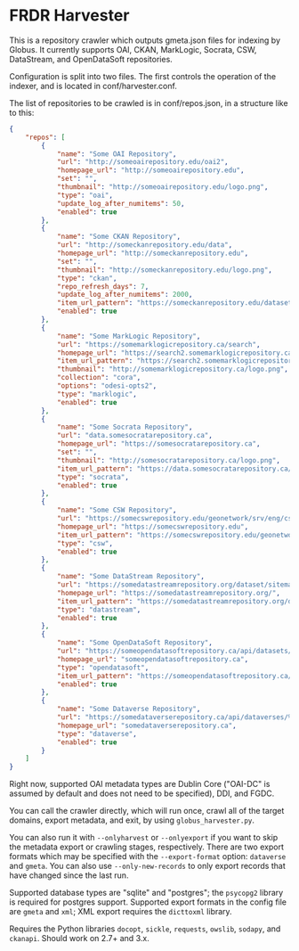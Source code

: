 # FRDR Harvester

This is a repository crawler which outputs gmeta.json files for indexing by Globus. It currently supports OAI, CKAN, MarkLogic, Socrata, CSW, DataStream, and OpenDataSoft repositories.

Configuration is split into two files. The first controls the operation of the indexer, and is located in conf/harvester.conf.

The list of repositories to be crawled is in conf/repos.json, in a structure like to this:

~~~~~~~~~~~~~~~~~~~~~~~~~~~~~~~~~~~~~~~~~~~~~~~~~~~~~~~~~~~~~~~~~~~~~~~~~~~ json
{
    "repos": [
        {
            "name": "Some OAI Repository",
            "url": "http://someoairepository.edu/oai2",
            "homepage_url": "http://someoairepository.edu",
            "set": "",
            "thumbnail": "http://someoairepository.edu/logo.png",
            "type": "oai",
            "update_log_after_numitems": 50,
            "enabled": true
        },
        {
            "name": "Some CKAN Repository",
            "url": "http://someckanrepository.edu/data",
            "homepage_url": "http://someckanrepository.edu",
            "set": "",
            "thumbnail": "http://someckanrepository.edu/logo.png",
            "type": "ckan",
            "repo_refresh_days": 7,
            "update_log_after_numitems": 2000,
            "item_url_pattern": "https://someckanrepository.edu/dataset/%id%",
            "enabled": true
        },
        {
            "name": "Some MarkLogic Repository",
            "url": "https://somemarklogicrepository.ca/search",
            "homepage_url": "https://search2.somemarklogicrepository.ca/",
            "item_url_pattern": "https://search2.somemarklogicrepository.ca/#/details?uri=%2Fodesi%2F%id%",
            "thumbnail": "http://somemarklogicrepository.ca/logo.png",
            "collection": "cora",
            "options": "odesi-opts2",
            "type": "marklogic",
            "enabled": true
        },
        {
            "name": "Some Socrata Repository",
            "url": "data.somesocratarepository.ca",
            "homepage_url": "https://somesocratarepository.ca",
            "set": "",
            "thumbnail": "http://somesocratarepository.ca/logo.png",
            "item_url_pattern": "https://data.somesocratarepository.ca/d/%id%",
            "type": "socrata",
            "enabled": true
        },
        {
            "name": "Some CSW Repository",
            "url": "https://somecswrepository.edu/geonetwork/srv/eng/csw",
            "homepage_url": "https://somecswrepository.edu",
            "item_url_pattern": "https://somecswrepository.edu/geonetwork/srv/eng/catalog.search#/metadata/%id%",
            "type": "csw",
            "enabled": true
        },
        {
            "name": "Some DataStream Repository",
            "url": "https://somedatastreamrepository.org/dataset/sitemap.xml",
            "homepage_url": "https://somedatastreamrepository.org/",
            "item_url_pattern": "https://somedatastreamrepository.org/dataset/%id%",
            "type": "datastream",
            "enabled": true
        },
        {
            "name": "Some OpenDataSoft Repository",
            "url": "https://someopendatasoftrepository.ca/api/datasets/1.0/search",
            "homepage_url": "someopendatasoftrepository.ca",
            "type": "opendatasoft",
            "item_url_pattern": "https://someopendatasoftrepository.ca/explore/dataset/%id%",
            "enabled": true
        },
        {
            "name": "Some Dataverse Repository",
            "url": "https://somedataverserepository.ca/api/dataverses/%id%/contents",
            "homepage_url": "somedataverserepository.ca",
            "type": "dataverse",
            "enabled": true
        }
    ]
}
~~~~~~~~~~~~~~~~~~~~~~~~~~~~~~~~~~~~~~~~~~~~~~~~~~~~~~~~~~~~~~~~~~~~~~~~~~~~~~~~

Right now, supported OAI metadata types are Dublin Core ("OAI-DC" is assumed by default and does not need to be specified), DDI, and FGDC.

You can call the crawler directly, which will run once, crawl all of the target domains, export metadata, and exit, by using `globus_harvester.py`.

You can also run it with `--onlyharvest` or `--onlyexport` if you want to skip the metadata export or crawling stages, respectively. There are two export formats which may be specified with the `--export-format` option: `dataverse` and `gmeta`. You can also use `--only-new-records` to only export records that have changed since the last run.

Supported database types are "sqlite" and "postgres"; the `psycopg2` library is required for postgres support. Supported export formats in the config file are `gmeta` and `xml`; XML export requires the `dicttoxml` library.

Requires the Python libraries `docopt`, `sickle`, `requests`, `owslib`, `sodapy`, and `ckanapi`. Should work on 2.7+ and 3.x.
